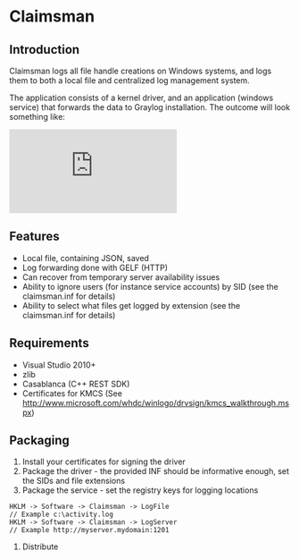 Claimsman
===========

Introduction
------------

Claimsman logs all file handle creations on Windows systems, and logs them to both a local file and centralized log management system.

The application consists of a kernel driver, and an application (windows service) that forwards the data to Graylog installation. The outcome will look something like:

![Screenshot from Graylog](https://raw.githubusercontent.com/mikkolehtisalo/morganfield/master/README.md "Working principle")

Features
--------

* Local file, containing JSON, saved
* Log forwarding done with GELF (HTTP)
* Can recover from temporary server availability issues
* Ability to ignore users (for instance service accounts) by SID  (see the claimsman.inf for details)
* Ability to select what files get logged by extension (see the claimsman.inf for details)

Requirements
------------

* Visual Studio 2010+
* zlib
* Casablanca (C++ REST SDK)
* Certificates for KMCS (See http://www.microsoft.com/whdc/winlogo/drvsign/kmcs_walkthrough.mspx)

Packaging
---------

1. Install your certificates for signing the driver
1. Package the driver - the provided INF should be informative enough, set the SIDs and file extensions
1. Package the service - set the registry keys for logging locations
```
HKLM -> Software -> Claimsman -> LogFile
// Example c:\activity.log
HKLM -> Software -> Claimsman -> LogServer
// Example http://myserver.mydomain:1201
```
1. Distribute

